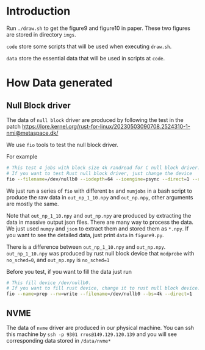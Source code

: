 # Introduction

Run `./draw.sh` to get the figure9 and figure10 in paper. These two figures are stored in directory `imgs`. 

`code` store some scripts that will be used when executing `draw.sh`. 

`data` store the essential data that will be used in scripts at `code`.

# How Data generated

## Null Block driver

The data of `null block` driver are produced by following the test in the patch https://lore.kernel.org/rust-for-linux/20230503090708.2524310-1-nmi@metaspace.dk/

We use `fio` tools to test the null block driver. 

For example

```bash
# This test 4 jobs with block size 4k randread for C null block driver.
# If you want to test Rust null block driver, just change the device
fio --filename=/dev/nullb0 --iodepth=64 --ioengine=psync --direct=1 --rw=randread --bs=4k --timebase=1 --numjobs=4 --runtime=120 --group_reporting --output-format=json --name=test-rand-read --output=test_c_randread.log --norandommap --random_generator=lfsr
```

We just run a series of `fio` with different `bs` and `numjobs` in a bash script to produce the raw data in `out_np_1_10.npy` and `out_np.npy`, other arguments are mostly the same.

Note that `out_np_1_10.npy` and `out_np.npy` are produced by extracting the data in massive output json files. There are many way to process the data. We just used `numpy` and `json` to extract them and stored them as `*.npy`. If you want to see the detailed data, just print `data` in `figure9.py`.

There is a difference between `out_np_1_10.npy` and `out_np.npy`. `out_np_1_10.npy` was produced by rust null block device that `modprobe` with `no_sched=0`, and `out_np.npy` is `no_sched=1`

Before you test, if you want to fill the data just run

```bash
# This fill device /dev/nullb0. 
# If you want to fill rust device, change it to rust null block device.
fio --name=prep --rw=write --filename=/dev/nullb0 --bs=4k --direct=1
```

## NVME

The data of `nvme` driver are produced in our physical machine. You can ssh this machine by `ssh -p 9301 rros@149.129.120.139` and you will see corresponding data stored in `/data/nvme*`